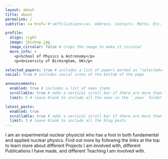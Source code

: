 ```yaml
---
layout: about
title: about
permalink: /
subtitle: <a href='#'>Affiliations</a>. Address. Contacts. Motto. Etc.

profile:
  align: right
  image: jbishop.jpg
  image_circular: false # crops the image to make it circular
  more_info: >
    <p>School of Physics & Astronomy</p>
    <p>University of Birmingham, UK</p>

selected_papers: true # includes a list of papers marked as "selected={true}"
social: true # includes social icons at the bottom of the page

announcements:
  enabled: true # includes a list of news items
  scrollable: true # adds a vertical scroll bar if there are more than 3 news items
  limit: 5 # leave blank to include all the news in the `_news` folder

latest_posts:
  enabled: true
  scrollable: true # adds a vertical scroll bar if there are more than 3 new posts items
  limit: 3 # leave blank to include all the blog posts
---
```


I am an experimental nuclear physicist who has a foot in both fundamental and applied nuclear physics. Find out more by following the links at the top to learn more about different Projects I am involved with, different Publications I have made, and different Teaching I am involved with.
